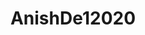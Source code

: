 ---
title: AnishDe12020
github: https://github.com/AnishDe12020
mode: dark
transition: 1s
score: 67.1
archetype:
- Minimalistic
---